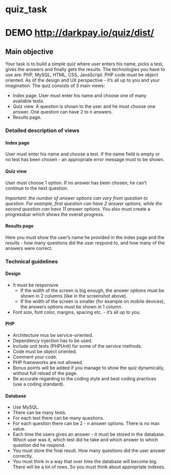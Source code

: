 # quiz_task

# **DEMO http://darkpay.io/quiz/dist/**

## Main objective
Your task is to build a simple quiz where user enters his name, picks a test, gives the answers and finally gets the results.
The technologies you have to use are: PHP, MySQL, HTML, CSS, JavaScript. PHP code must be object oriented. As of the design and UX perspective - it’s all up to you and your imagination.
The quiz consists of 3 main views:
* Index page. User must enter his name and choose one of many available tests.
* Quiz view. A question is shown to the user and he must choose one answer. One question can have 2 to n answers.
* Results page.

### Detailed description of views
#### Index page
User must enter his name and choose a test. If the name field is empty or no test has been chosen - an appropriate error message must to be shown.
#### Quiz view
User must choose 1 option. If no answer has been chosen, he can’t continue to the next question.

_Important: the number of answer options can vary from question to question. For example, first question can have 2 answer options, while the second question can have 11 answer options._
You also must create a progressbar which shows the overall progress.
#### Results page
Here you must show the user’s name he provided in the index page and the results - how many questions did the user respond to, and how many of the answers were correct.


### Technical guidelines

#### Design
* It must be responsive
  * If the width of the screen is big enough, the answer options must be shown in 2 columns (like in the screenshot above).
  * If the width of the screen is smaller (for example on mobile devices), the answers options must be shown in 1 column.
* Font size, font color, margins, spacing etc. - it’s all up to you.

#### PHP
* Architecture mus be service-oriented.
* Dependency injection has to be used.
* Include unit tests (PHPUnit) for some of the service methods.
* Code must be object oriented.
* Comment your code.
* PHP frameworks are not allowed.
* Bonus points will be added if you manage to show the quiz dynamically, without full reload of the page.
* Be accurate regarding to the coding style and best coding practices (use a coding standard).

#### Database
* Use MySQL.
* There can be many tests.
* For each test there can be many questions.
* For each question there can be 2 - n answer options. There is no max value.
* Each time the users gives an answer - it must be stored in the database. Which user was it, which test did he take and which answer to which question did he respond.
* You must store the final result. How many questions did the user answer correctly.
* You must think in a way that over time the database will become big. There will be a lot of rows. So you must think about appropriate indexes.
